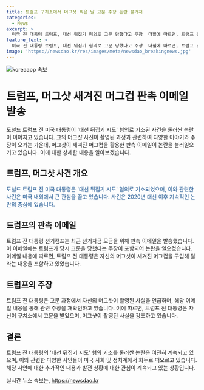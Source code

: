 ```yaml
---
title: 트럼프 구치소에서 머그샷 찍은 날 고문 주장 논란 불거져
categories:
  - News
excerpt: >
  미국 전 대통령 트럼프, 대선 뒤집기 혐의로 고문 당했다고 주장  더힐에 따르면, 트럼프 전 대통령이 선거자금 모금을 위한 이메일을 통해 현지 구치소에서의 고문 사실을 언급하며 머그샷이 새겨진 머그컵을 판촉하기도 했다. 또한, 조지아주 법원에서 이에 대한 혐의로 기소되어 전 세계의 이목을 끌었던 바 있다. (150자)
feature_text: >
  미국 전 대통령 트럼프, 대선 뒤집기 혐의로 고문 당했다고 주장  더힐에 따르면, 트럼프 전 대통령이 선거자금 모금을 위한 이메일을 통해 현지 구치소에서의 고문 사실을 언급하며 머그샷이 새겨진 머그컵을 판촉하기도 했다. 또한, 조지아주 법원에서 이에 대한 혐의로 기소되어 전 세계의 이목을 끌었던 바 있다. (150자)
image: 'https://newsdao.kr/res/images/meta/newsdao_breakingnews.jpg'
---
```


<p><img src="https://newsdao.kr/res/images/meta/newsdao_breakingnews.jpg" alt="koreaapp 속보" /></p>

<h1>트럼프, 머그샷 새겨진 머그컵 판촉 이메일 발송</h1>

<p data-ke-size="size16">도널드 트럼프 전 미국 대통령이 '대선 뒤집기 시도' 혐의로 기소된 사건을 둘러싼 논란이 이어지고 있습니다. 그의 머그샷 사진이 촬영된 과정과 관련하여 다양한 이야기와 주장이 오가는 가운데, 머그샷이 새겨진 머그컵을 활용한 판촉 이메일이 논란을 불러일으키고 있습니다. 이에 대한 상세한 내용을 알아보겠습니다.</p>

<h2 data-ke-size="size26">트럼프, 머그샷 사건 개요</h2>

<p><span style="color: #1a5490;">도널드 트럼프 전 미국 대통령은 '대선 뒤집기 시도' 혐의로 기소되었으며, 이와 관련한 사건은 미국 내외에서 큰 관심을 끌고 있습니다. 사건은 2020년 대선 이후 지속적인 논란의 중심에 있습니다. </span></p>

<h2 data-ke-size="size26">트럼프의 판촉 이메일</h2>

<p>트럼프 전 대통령 선거캠프는 최근 선거자금 모금을 위해 판촉 이메일을 발송했습니다. 이 이메일에는 트럼프가 당시 고문을 당했다는 주장이 포함되어 논란을 일으켰습니다. 이메일 내용에 따르면, 트럼프 전 대통령은 자신의 머그샷이 새겨진 머그컵을 구입해 달라는 내용을 포함하고 있었습니다.</p>

<h2 data-ke-size="size26">트럼프의 주장</h2>

<p>트럼프 전 대통령은 고문 과정에서 자신의 머그샷이 촬영된 사실을 언급하며, 해당 이메일 내용을 통해 관련 주장을 재확인하고 있습니다. 이에 따르면, 트럼프 전 대통령은 자신이 구치소에서 고문을 받았으며, 머그샷이 촬영된 사실을 강조하고 있습니다.</p>

<h2 data-ke-size="size26">결론</h2>

<p>트럼프 전 대통령의 '대선 뒤집기 시도' 혐의 기소를 둘러싼 논란은 여전히 계속되고 있으며, 이와 관련한 다양한 사안들이 미국 사회 및 정치계에서 화두로 떠오르고 있습니다. 해당 사안에 대한 추가적인 내용과 발전 상황에 대한 관심이 계속되고 있는 상황입니다.</p>
실시간 뉴스 속보는, <a href="https://newsdao.kr" rel="dofollow">https://newsdao.kr</a>


